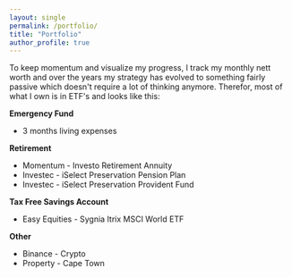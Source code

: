 ```yaml
---
layout: single
permalink: /portfolio/
title: "Portfolio"
author_profile: true
---
```


To keep momentum and visualize my progress, I track my monthly nett worth and over the years my strategy has evolved to something fairly passive which doesn't require a lot of thinking anymore. Therefor, most of what I own is in ETF's and looks like this:

<html lang="en-US">
<body>
<div id="piechart"></div>
<script type="text/javascript" src="https://www.gstatic.com/charts/loader.js"></script>
<script type="text/javascript">
// Load google charts
google.charts.load('current', {'packages':['corechart']});
google.charts.setOnLoadCallback(drawChart);
// Draw the chart and set the chart values
function drawChart() {
  var data = google.visualization.arrayToDataTable([
  ['Fund', 'Percentage'],
  ['Emergency Fund', 2.19],
  ['Retirement', 37.14],
  ['TFSA', 4.94],
  ['Other',  55.73]
]);
  // Optional; add a title and set the width and height of the chart
  var options = {'title':'My Average Day', 'width':550, 'height':400};
  // Display the chart inside the <div> element with id="piechart"
  var chart = new google.visualization.PieChart(document.getElementById ('piechart'));
  chart.draw(data, options);
}
</script>
</body>
</html>


**Emergency Fund** 
* 3 months living expenses

**Retirement** 
* Momentum - Investo Retirement Annuity
* Investec - iSelect Preservation Pension Plan
* Investec - iSelect Preservation Provident Fund

**Tax Free Savings Account** 
* Easy Equities - Sygnia Itrix MSCI World ETF

**Other**
* Binance - Crypto 
* Property - Cape Town 


